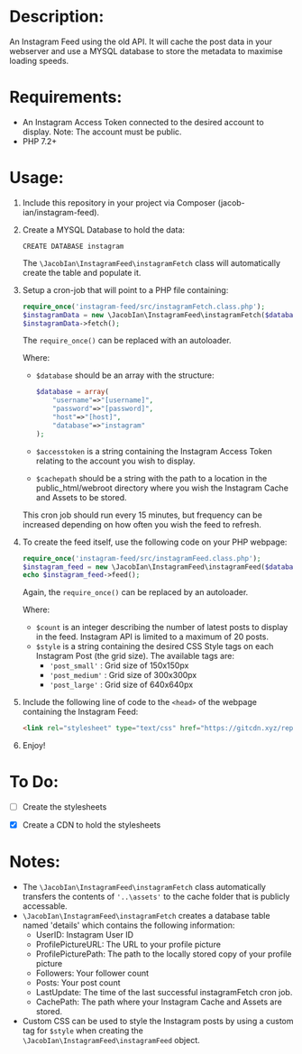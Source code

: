 # Description:
An Instagram Feed using the old API. It will cache the post data in your webserver and use a MYSQL database to store the metadata to maximise loading speeds.


# Requirements:

- An Instagram Access Token connected to the desired account to display. Note: The account must be public.
- PHP 7.2+



# Usage:

1. Include this repository in your project via Composer (jacob-ian/instagram-feed).

2. Create a MYSQL Database to hold the data:

	```mysql
	CREATE DATABASE instagram
	```
	The ```\JacobIan\InstagramFeed\instagramFetch``` class will automatically create the table and populate it.


2. Setup a cron-job that will point to a PHP file containing:

	```php
	require_once('instagram-feed/src/instagramFetch.class.php');
	$instagramData = new \JacobIan\InstagramFeed\instagramFetch($database, $accesstoken, $cachepath);
	$instagramData->fetch();
	```
	The `require_once()` can be replaced with an autoloader.

	Where: 
	- `$database` should be an array with the structure:

		```php
		$database = array(
			"username"=>"[username]",
			"password"=>"[password]",
			"host"=>"[host]",
			"database"=>"instagram"
		);
		```
	- `$accesstoken` is a string containing the Instagram Access Token relating to the account you wish to display.
	- `$cachepath` should be a string with the path to a location in the public_html/webroot directory where you wish the Instagram Cache and Assets to be stored.

	This cron job should run every 15 minutes, but frequency can be increased depending on how often you wish the feed to refresh.


3. To create the feed itself, use the following code on your PHP webpage:

	```php
	require_once('instagram-feed/src/instagramFeed.class.php');
	$instagram_feed = new \JacobIan\InstagramFeed\instagramFeed($database, $count, $style);
	echo $instagram_feed->feed();
	```
	
	Again, the ```require_once()``` can be replaced by an autoloader.

	Where:
	- `$count` is an integer describing the number of latest posts to display in the feed. Instagram API is limited to a maximum of 20 posts.
	- `$style` is a string containing the desired CSS Style tags on each Instagram Post (the grid size). The available tags are:
		- `'post_small'` : Grid size of 150x150px
		- `'post_medium'` : Grid size of 300x300px
		- `'post_large'` : Grid size of 640x640px

4. Include the following line of code to the `<head>` of the webpage containing the Instagram Feed:
	```html
	<link rel="stylesheet" type="text/css" href="https://gitcdn.xyz/repo/jacob-ian/instagram-feed/master/css/feed.css"/>
	```

5. Enjoy!


# To Do:

- [ ] Create the stylesheets
- [x] Create a CDN to hold the stylesheets



# Notes:

- The `\JacobIan\InstagramFeed\instagramFetch` class automatically transfers the contents of ```'..\assets'``` to the cache folder that is publicly accessable.
- `\JacobIan\InstagramFeed\instagramFetch` creates a database table named 'details' which contains the following information:
	- UserID: Instagram User ID
	- ProfilePictureURL: The URL to your profile picture
	- ProfilePicturePath: The path to the locally stored copy of your profile picture
	- Followers: Your follower count
	- Posts: Your post count
	- LastUpdate: The time of the last successful instagramFetch cron job.
	- CachePath: The path where your Instagram Cache and Assets are stored.
- Custom CSS can be used to style the Instagram posts by using a custom tag for `$style` when creating the `\JacobIan\InstagramFeed\instagramFeed` object.
